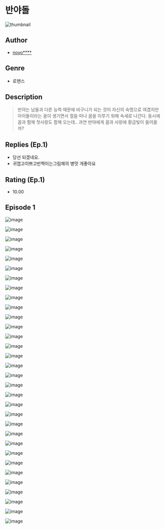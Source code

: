 # 반야돌
![thumbnail](https://image-comic.pstatic.net/user_contents_data/challenge_comic/2023/05/23/299061/upload_3833189130047992114_480x623.jpeg)

## Author
- [noyo****](https://comic.naver.com/artistTitle?id=299061)

## Genre
- 로맨스

## Description
> 반야는 남들과 다른 능력 때문에 비구니가 되는 것이 자신의 숙명으로 여겼지만 아이돌이라는 꿈이 생기면서 절을 떠나 꿈을 이루기 위해 속세로 나간다. 동시에 꿈과 함께 첫사랑도 함께 오는데.. 과연 반야에게 꿈과 사랑에 황금빛이 들어올까?

## Replies (Ep.1)
- 당선 되겠네요.
- 귀엽고이쁘고반짝이는그림체의 병맛 개좋아요

## Rating (Ep.1)
- 10.00

## Episode 1
![image](https://image-comic.pstatic.net/user_contents_data/challenge_comic/2023/05/24/299061/upload_3906928975983895865.jpeg)

![image](https://image-comic.pstatic.net/user_contents_data/challenge_comic/2023/05/24/299061/upload_7293973660722095417.jpeg)

![image](https://image-comic.pstatic.net/user_contents_data/challenge_comic/2023/05/24/299061/upload_3846411865437005156.jpeg)

![image](https://image-comic.pstatic.net/user_contents_data/challenge_comic/2023/05/24/299061/upload_3919649239712949301.jpeg)

![image](https://image-comic.pstatic.net/user_contents_data/challenge_comic/2023/05/24/299061/upload_7076387791314696246.jpeg)

![image](https://image-comic.pstatic.net/user_contents_data/challenge_comic/2023/05/24/299061/upload_7291667779418143076.jpeg)

![image](https://image-comic.pstatic.net/user_contents_data/challenge_comic/2023/05/24/299061/upload_3630856102636185144.jpeg)

![image](https://image-comic.pstatic.net/user_contents_data/challenge_comic/2023/05/24/299061/upload_7161627413181575220.jpeg)

![image](https://image-comic.pstatic.net/user_contents_data/challenge_comic/2023/05/24/299061/upload_3905521803030705201.jpeg)

![image](https://image-comic.pstatic.net/user_contents_data/challenge_comic/2023/05/24/299061/upload_3834362509976232501.jpeg)

![image](https://image-comic.pstatic.net/user_contents_data/challenge_comic/2023/05/24/299061/upload_7234295244675692601.jpeg)

![image](https://image-comic.pstatic.net/user_contents_data/challenge_comic/2023/05/24/299061/upload_3761405511937372728.jpeg)

![image](https://image-comic.pstatic.net/user_contents_data/challenge_comic/2023/05/24/299061/upload_7293125709623801650.jpeg)

![image](https://image-comic.pstatic.net/user_contents_data/challenge_comic/2023/05/24/299061/upload_3762818207533052723.jpeg)

![image](https://image-comic.pstatic.net/user_contents_data/challenge_comic/2023/05/24/299061/upload_3703429371067249765.jpeg)

![image](https://image-comic.pstatic.net/user_contents_data/challenge_comic/2023/05/24/299061/upload_4049074926708469862.jpeg)

![image](https://image-comic.pstatic.net/user_contents_data/challenge_comic/2023/05/24/299061/upload_3760898451557265971.jpeg)

![image](https://image-comic.pstatic.net/user_contents_data/challenge_comic/2023/05/24/299061/upload_7003207604578236465.jpeg)

![image](https://image-comic.pstatic.net/user_contents_data/challenge_comic/2023/05/24/299061/upload_4123105271414731364.jpeg)

![image](https://image-comic.pstatic.net/user_contents_data/challenge_comic/2023/05/24/299061/upload_3846974814655231076.jpeg)

![image](https://image-comic.pstatic.net/user_contents_data/challenge_comic/2023/05/24/299061/upload_4063709645531067238.jpeg)

![image](https://image-comic.pstatic.net/user_contents_data/challenge_comic/2023/05/24/299061/upload_3617345312293924914.jpeg)

![image](https://image-comic.pstatic.net/user_contents_data/challenge_comic/2023/05/24/299061/upload_7089054156780286772.jpeg)

![image](https://image-comic.pstatic.net/user_contents_data/challenge_comic/2023/05/24/299061/upload_7016998753038186085.jpeg)

![image](https://image-comic.pstatic.net/user_contents_data/challenge_comic/2023/05/24/299061/upload_4049409203154346292.jpeg)

![image](https://image-comic.pstatic.net/user_contents_data/challenge_comic/2023/05/24/299061/upload_3472337324266239585.jpeg)

![image](https://image-comic.pstatic.net/user_contents_data/challenge_comic/2023/05/24/299061/upload_7147829663169013350.jpeg)

![image](https://image-comic.pstatic.net/user_contents_data/challenge_comic/2023/05/24/299061/upload_4063433461920457571.jpeg)

![image](https://image-comic.pstatic.net/user_contents_data/challenge_comic/2023/05/24/299061/upload_3486741794223580720.jpeg)

![image](https://image-comic.pstatic.net/user_contents_data/challenge_comic/2023/05/24/299061/upload_3616732673864001126.jpeg)

![image](https://image-comic.pstatic.net/user_contents_data/challenge_comic/2023/05/24/299061/upload_7018409465145077859.jpeg)

![image](https://image-comic.pstatic.net/user_contents_data/challenge_comic/2023/05/24/299061/upload_3690191027847914806.jpeg)
